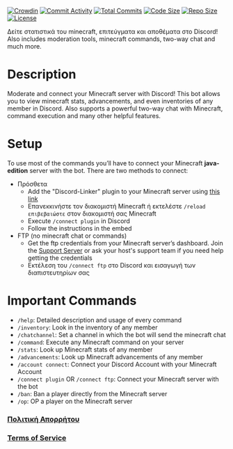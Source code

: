 [![Crowdin](https://badges.crowdin.net/minecraft-smp-bot/localized.svg)](https://crowdin.com/project/minecraft-smp-bot) [![Commit Activity](https://img.shields.io/github/commit-activity/m/MC-Linker/MC-Linker)](https://github.com/MC-Linker/MC-Linker) [![Total Commits](https://badgen.net/github/commits/MC-Linker/MC-Linker/main)](https://github.com/MC-Linker/MC-Linker) [![Code Size](https://img.shields.io/github/languages/code-size/MC-Linker/MC-Linker)](https://github.com/MC-Linker/MC-Linker) [![Repo Size](https://img.shields.io/github/repo-size/MC-Linker/MC-Linker)](https://github.com/MC-Linker/MC-Linker) [![License](https://img.shields.io/badge/license-CC%20BY--NC%204.0-red)](https://github.com/MC-Linker/MC-Linker/blob/main/LICENSE.md)

Δείτε στατιστικά του minecraft, επιτεύγματα και αποθέματα στο Discord! Also includes moderation tools, minecraft commands, two-way chat and much more.

# Description

Moderate and connect your Minecraft server with Discord! This bot allows you to view minecraft stats, advancements, and even inventories of any member in Discord. Also supports a powerful two-way chat with Minecraft, command execution and many other helpful features.

# Setup

To use most of the commands you’ll have to connect your Minecraft **java-edition** server with the bot. There are two methods to connect:

+ Πρόσθετα
    + Add the "Discord-Linker" plugin to your Minecraft server using [this link](https://www.spigotmc.org/resources/discord-linker.98749/)
    + Επανεκκινήστε τον διακομιστή Minecraft ή εκτελέστε `/reload επιβεβαιώστε` στον διακομιστή σας Minecraft
    + Execute `/connect plugin` in Discord
    + Follow the instructions in the embed
+ FTP (no minecraft chat or commands)
    + Get the ftp credentials from your Minecraft server’s dashboard. Join the [Support Server](https://discord.gg/rX36kZUGNK) or ask your host's support team if you need help getting the credentials
    + Εκτέλεση του `/connect ftp` στο Discord και εισαγωγή των διαπιστευτηρίων σας

# Important Commands

+ `/help`: Detailed description and usage of every command
+ `/inventory`: Look in the inventory of any member
+ `/chatchannel`: Set a channel in which the bot will send the minecraft chat
+ `/command`: Execute any Minecraft command on your server
+ `/stats`: Look up Minecraft stats of any member
+ `/advancements`: Look up Minecraft advancements of any member
+ `/account connect`: Connect your Discord Account with your Minecraft Account
+ `/connect plugin` OR `/connect ftp`: Connect your Minecraft server with the bot
+ `/ban`: Ban a player directly from the Minecraft server
+ `/op`: OP a player on the Minecraft server

### [Πολιτική Απορρήτου](https://mclinker.com/privacy)

### [Terms of Service](https://mclinker.com/tos)
